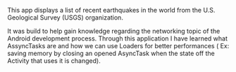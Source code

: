 
This app displays a list of recent earthquakes in the world
from the U.S. Geological Survey (USGS) organization.

It was build to help gain knowledge regarding the networking topic of the Android development process.
Through this application I have learned what AssyncTasks are and how we can use Loaders for better performances ( Ex: saving memory by closing an opened AsyncTask when the state off the Activity that uses it is changed).

